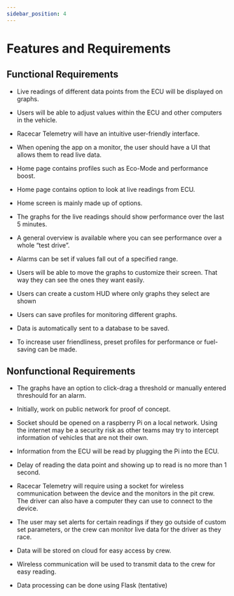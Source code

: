 ```yaml
---
sidebar_position: 4
---
```


# Features and Requirements 

## Functional Requirements <!--high level-->
* Live readings of different data points from the ECU will be displayed on graphs.

* Users will be able to adjust values within the ECU and other computers in the vehicle.  

* Racecar Telemetry will have an intuitive user-friendly interface. 

* When opening the app on a monitor, the user should have a UI that allows them to read live data. 

* Home page contains profiles such as Eco-Mode and performance boost. 

* Home page contains option to look at live readings from ECU. 

* Home screen is mainly made up of options. 

* The graphs for the live readings should show performance over the last 5 minutes.  

* A general overview is available where you can see performance over a whole “test drive”. 

* Alarms can be set if values fall out of a specified range. 

* Users will be able to move the graphs to customize their screen. That way they can see the ones they want easily. 

* Users can create a custom HUD where only graphs they select are shown 

* Users can save profiles for monitoring different graphs. 

* Data is automatically sent to a database to be saved. 

* To increase user friendliness, preset profiles for performance or fuel-saving can be made.

## Nonfunctional Requirements <!--low level-->
* The graphs have an option to click-drag a threshold or manually entered threshould for an alarm. 

* Initially, work on public network for proof of concept. 

* Socket should be opened on a raspberry Pi on a local network. Using the internet may be a security risk as other teams may try to intercept information of vehicles that are not their own.  

* Information from the ECU will be read by plugging the Pi into the ECU.

* Delay of reading the data point and showing up to read is no more than 1 second.

* Racecar Telemetry will require using a socket for wireless communication between the device and the monitors in the pit crew. The driver can also have a computer they can use to connect to the device.  

* The user may set alerts for certain readings if they go outside of custom set parameters, or the crew can monitor live data for the driver as they race.  

* Data will be stored on cloud for easy access by crew.  

* Wireless communication will be used to transmit data to the crew for easy reading. 

* Data processing can be done using Flask (tentative)